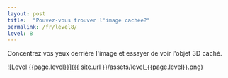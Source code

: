 ```yaml
---
layout: post
title:  "Pouvez-vous trouver l'image cachée?"
permalink: /fr/level8/
level: 8
---
```

Concentrez vos yeux derrière l'image et essayer de voir l'objet 3D caché.

![Level {{page.level}}]({{ site.url }}/assets/level_{{page.level}}.png)